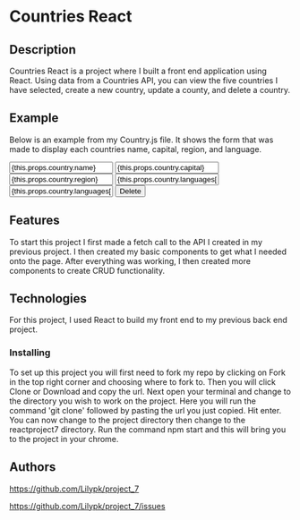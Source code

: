 # Countries React 

## Description 

Countries React is a project where I built a front end application using React. Using data from a Countries API, you can view the five countries I have selected, create a new country, update a county, and delete a country. 

## Example

Below is an example from my Country.js file. It shows the form that was made to display each countries name, capital, region, and language. 
        <form>
            <label>
          <input value= {this.props.country.name} />
          <input value= {this.props.country.capital} />
          <input value= {this.props.country.region} />
          <input value= {this.props.country.languages[0].name} />
          <input value= {this.props.country.languages[0].nativeName} />
          <button>Delete</button>
            </label>
        </form>

## Features

To start this project I first made a fetch call to the API I created in my previous project. I then created my basic components to get what I needed onto the page. After everything was working, I then created more components to create CRUD functionality. 

## Technologies

For this project, I used React to build my front end to my previous back end project. 

### Installing

To set up this project you will first need to fork my repo by clicking on Fork in the top right corner and choosing where to fork to. Then you will click Clone or Download and copy the url. Next open your terminal and change to the directory you wish to work on the project. Here you will run the command 'git clone' followed by pasting the url you just copied. Hit enter. You can now change to the project directory then change to the reactproject7 directory. Run the command npm start and this will bring you to the project in your chrome. 

## Authors

https://github.com/Lilypk/project_7

https://github.com/Lilypk/project_7/issues



